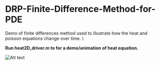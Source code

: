 # DRP-Finite-Difference-Method-for-PDE
Demo of finite differences method used to illustrate how the heat and poisson equations change over time.  \\

**Run heat2D_driver.m to for a demo/animation of heat equation.**

![Alt text](logos/ReadMe.jpg?raw=true "Title")